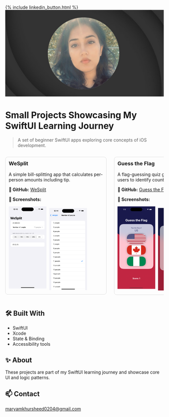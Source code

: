 
{% include linkedin_button.html %}
<img src="assets/maryam-photo.jpg" alt="Maryam Khursheed">
# Small Projects Showcasing My SwiftUI Learning Journey
> A set of beginner SwiftUI apps exploring core concepts of iOS development.


<div style="overflow-x: auto; white-space: nowrap; padding: 1em 0;">

  <!-- App 1: WeSplit -->
  <div style="
    display: inline-block;
    width: 300px;
    vertical-align: top;
    margin-right: 20px;
    border: 1px solid #ddd;
    padding: 10px;
    border-radius: 8px;
    white-space: normal;
    word-wrap: break-word;
    overflow: hidden;
  ">
    <h3 style="margin-top: 0;">WeSplit</h3>
    <p>A simple bill-splitting app that calculates per-person amounts including tip.</p>
    <p><strong>🔗 GitHub:</strong> <a href="https://github.com/dev-maryamkhursheed/WeSplit">WeSplit</a></p>
    <p><strong>📸 Screenshots:</strong></p>
    <img src="https://raw.githubusercontent.com/dev-maryamkhursheed/WeSplit/main/Screenshots/1.png" width="120" style="margin-right: 5px; margin-bottom: 5px;" alt="WeSplit Screenshot 1">
    <img src="https://raw.githubusercontent.com/dev-maryamkhursheed/WeSplit/main/Screenshots/2.png" width="120" alt="WeSplit Screenshot 2">
  </div>

  <!-- App 2: Guess the Flag -->
  <div style="
    display: inline-block;
    width: 300px;
    vertical-align: top;
    margin-right: 20px;
    border: 1px solid #ddd;
    padding: 10px;
    border-radius: 8px;
    white-space: normal;
    word-wrap: break-word;
    overflow: hidden;
  ">
    <h3 style="margin-top: 0;">Guess the Flag</h3>
    <p>A flag-guessing quiz game that challenges users to identify countries.</p>
    <p><strong>🔗 GitHub:</strong> <a href="https://github.com/dev-maryamkhursheed/guess-the-flag-app">Guess the Flag</a></p>
    <p><strong>📸 Screenshots:</strong></p>
    <img src="https://raw.githubusercontent.com/dev-maryamkhursheed/guess-the-flag-app/main/Screenshots/1.png" width="120" style="margin-right: 5px; margin-bottom: 5px;" alt="Flag Screenshot 1">
    <img src="https://raw.githubusercontent.com/dev-maryamkhursheed/guess-the-flag-app/main/Screenshots/2.png" width="120" alt="Flag Screenshot 2">
  </div>
  
</div>



## 🛠️ Built With
- SwiftUI
- Xcode
- State & Binding
- Accessibility tools

## ✨ About
These projects are part of my SwiftUI learning journey and showcase core UI and logic patterns.





## 📫 Contact
maryamkhursheed0204@gmail.com

